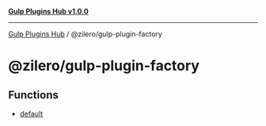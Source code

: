 [**Gulp Plugins Hub v1.0.0**](../../README.md)

***

[Gulp Plugins Hub](../../packages.md) / @zilero/gulp-plugin-factory

# @zilero/gulp-plugin-factory

## Functions

- [default](functions/default.md)
